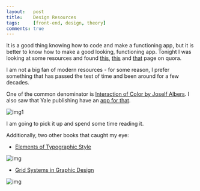 ```yaml
---
layout:   post
title:    Design Resources
tags:     [front-end, design, theory]
comments: true
---
```


It is a good thing knowing how to code and make a functioning app, but it is better to know how to make a good looking, functioning app. Tonight I was looking at some resources and found [this](https://www.quora.com/What-are-good-books-on-graphic-design-for-beginners), [this](https://www.quora.com/What-are-the-best-books-to-learn-about-the-color-theory-for-graphic-and-web-designers) and [that](https://www.quora.com/What-are-some-good-books-and-online-resources-about-color-theory) page on quora.

I am not a big fan of modern resources - for some reason, I prefer something that has passed the test of time and been around for a few decades.

One of the common denominator is [Interaction of Color by Joself Albers](https://www.amazon.com/Interaction-Color-50th-Anniversary-Edition/dp/0300179359/ref=pd_rhf_dp_s_cp_9?ie=UTF8&refRID=184F1E9DA0P6SQV7CZ4W). I also saw that Yale publishing have an [app for that](https://itunes.apple.com/us/app/interaction-of-color-by-josef-albers-complete-edition/id771793818?mt=8).

![img1](https://images-na.ssl-images-amazon.com/images/I/41wes0uTbYL._SX315_BO1,204,203,200_.jpg)

I am going to pick it up and spend some time reading it.

Additionally, two other books that caught my eye:

- [Elements of Typographic Style](https://www.amazon.com/Elements-Typographic-Style-Version-Anniversary/dp/0881792128/ref=sr_1_1?ie=UTF8&keywords=elements+of+typographic+style&qid=1441390910&sr=8-1)

![img](https://images-na.ssl-images-amazon.com/images/I/41aX0fEkNwL._SX291_BO1,204,203,200_.jpg)


- [Grid Systems in Graphic Design](https://www.amazon.com/Grid-Systems-Graphic-Design-Communication/dp/3721201450/ref=sr_1_1?ie=UTF8&keywords=grid+systems+in+graphic+design&qid=1441390725&sr=8-1)

![img](https://images-na.ssl-images-amazon.com/images/I/51KBThjsvqL._SX347_BO1,204,203,200_.jpg)
